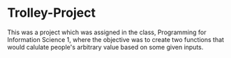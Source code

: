# Trolley-Project

This was a project which was assigned in the class, Programming for Information Science 1, where the objective was to create two functions that would calulate people's arbitrary value based on some given inputs.
